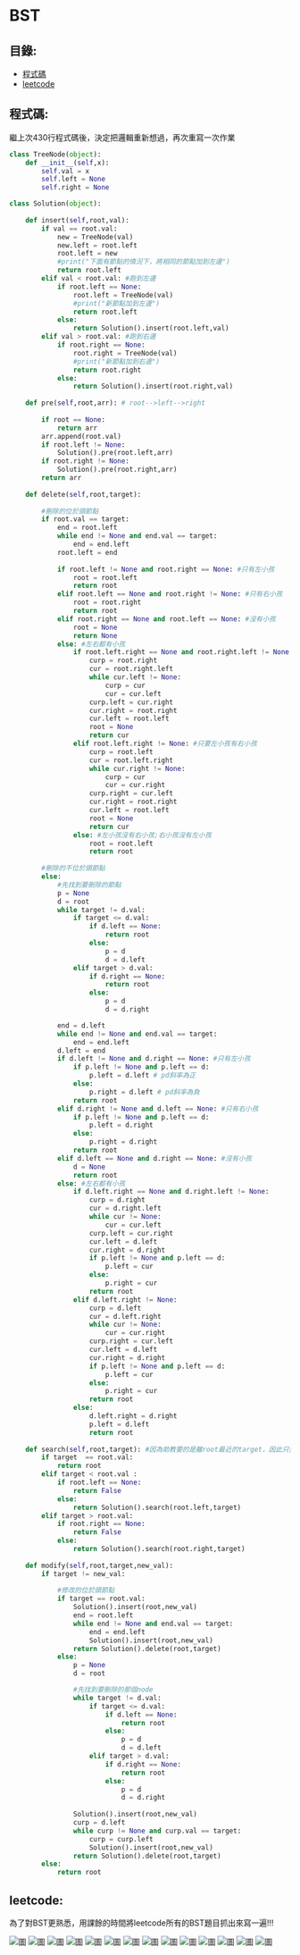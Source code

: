 BST
=====

目錄:
---
* [程式碼](#程式碼)
* [leetcode](#leetcode)

程式碼:
-----

繼上次430行程式碼後，決定把邏輯重新想過，再次重寫一次作業

```python
class TreeNode(object):
    def __init__(self,x):
        self.val = x
        self.left = None
        self.right = None

class Solution(object):
    
    def insert(self,root,val):
        if val == root.val:
            new = TreeNode(val)
            new.left = root.left
            root.left = new
            #print("下面有節點的情況下，將相同的節點加到左邊")
            return root.left
        elif val < root.val: #跑到左邊
            if root.left == None:
                root.left = TreeNode(val)
                #print("新節點加到左邊")
                return root.left
            else:
                return Solution().insert(root.left,val)  
        elif val > root.val: #跑到右邊
            if root.right == None:
                root.right = TreeNode(val)
                #print("新節點加到右邊")
                return root.right
            else:
                return Solution().insert(root.right,val)    
   
    def pre(self,root,arr): # root-->left-->right
        
        if root == None:
            return arr
        arr.append(root.val)
        if root.left != None:
            Solution().pre(root.left,arr)
        if root.right != None:
            Solution().pre(root.right,arr)
        return arr
            
    def delete(self,root,target):
        
        #刪除的位於頭節點
        if root.val == target:
            end = root.left
            while end != None and end.val == target: 
                end = end.left
            root.left = end
            
            if root.left != None and root.right == None: #只有左小孩
                root = root.left
                return root
            elif root.left == None and root.right != None: #只有右小孩
                root = root.right
                return root
            elif root.right == None and root.left == None: #沒有小孩
                root = None
                return None
            else: #左右都有小孩
                if root.left.right == None and root.right.left != None: #左小孩沒有右小孩;右小孩有左小孩
                    curp = root.right
                    cur = root.right.left
                    while cur.left != None:
                        curp = cur
                        cur = cur.left
                    curp.left = cur.right
                    cur.right = root.right
                    cur.left = root.left
                    root = None
                    return cur
                elif root.left.right != None: #只要左小孩有右小孩
                    curp = root.left
                    cur = root.left.right
                    while cur.right != None:
                        curp = cur
                        cur = cur.right
                    curp.right = cur.left
                    cur.right = root.right
                    cur.left = root.left
                    root = None
                    return cur
                else: #左小孩沒有右小孩;右小孩沒有左小孩
                    root = root.left
                    return root
                
        #刪除的不位於頭節點
        else:
            #先找到要刪除的節點
            p = None
            d = root 
            while target != d.val:
                if target <= d.val:
                    if d.left == None:
                        return root
                    else:
                        p = d
                        d = d.left
                elif target > d.val:
                    if d.right == None:
                        return root
                    else:
                        p = d
                        d = d.right      

            end = d.left
            while end != None and end.val == target:
                end = end.left
            d.left = end
            if d.left != None and d.right == None: #只有左小孩
                if p.left != None and p.left == d:
                    p.left = d.left # pd斜率為正
                else:
                    p.right = d.left # pd斜率為負
                return root
            elif d.right != None and d.left == None: #只有右小孩
                if p.left != None and p.left == d:
                    p.left = d.right
                else:
                    p.right = d.right
                return root
            elif d.left == None and d.right == None: #沒有小孩
                d = None
                return root           
            else: #左右都有小孩
                if d.left.right == None and d.right.left != None:
                    curp = d.right
                    cur = d.right.left
                    while cur != None:
                        cur = cur.left
                    curp.left = cur.right
                    cur.left = d.left
                    cur.right = d.right
                    if p.left != None and p.left == d:
                        p.left = cur
                    else:
                        p.right = cur
                    return root
                elif d.left.right != None:
                    curp = d.left
                    cur = d.left.right
                    while cur != None:
                        cur = cur.right
                    curp.right = cur.left
                    cur.left = d.left
                    cur.right = d.right
                    if p.left != None and p.left == d:
                        p.left = cur
                    else:
                        p.right = cur
                    return root
                else:
                    d.left.right = d.right
                    p.left = d.left
                    return root
  
    def search(self,root,target): #因為助教要的是離root最近的target，因此只要找到第一個target就可以return 
        if target  == root.val:
            return root
        elif target < root.val :
            if root.left == None:
                return False
            else:
                return Solution().search(root.left,target)
        elif target > root.val:
            if root.right == None:
                return False
            else:
                return Solution().search(root.right,target)
            
    def modify(self,root,target,new_val):
        if target != new_val: 
            
            #修改的位於頭節點
            if target == root.val:
                Solution().insert(root,new_val)
                end = root.left
                while end != None and end.val == target:
                    end = end.left    
                    Solution().insert(root,new_val)
                return Solution().delete(root,target)               
            else: 
                p = None
                d = root 

                #先找到要刪除的那個node
                while target != d.val:
                    if target <= d.val:
                        if d.left == None:
                            return root
                        else:
                            p = d
                            d = d.left
                    elif target > d.val:
                        if d.right == None:
                            return root
                        else:
                            p = d
                            d = d.right
                            
                Solution().insert(root,new_val)
                curp = d.left
                while curp != None and curp.val == target:
                    curp = curp.left
                    Solution().insert(root,new_val)
                return Solution().delete(root,target)
        else:
            return root
 ```
 
 leetcode:
 ------
 
 為了對BST更熟悉，用課餘的時間將leetcode所有的BST題目抓出來寫一遍!!!
 
 ![圖](https://github.com/imucici/my-learning-note/blob/master/%E5%9C%96%E7%89%87/108.jpg)
 ![圖](https://github.com/imucici/my-learning-note/blob/master/%E5%9C%96%E7%89%87/109.jpg)
 ![圖](https://github.com/imucici/my-learning-note/blob/master/%E5%9C%96%E7%89%87/173.jpg)
 ![圖](https://github.com/imucici/my-learning-note/blob/master/%E5%9C%96%E7%89%87/230.jpg)
 ![圖](https://github.com/imucici/my-learning-note/blob/master/%E5%9C%96%E7%89%87/449.jpg)
 ![圖](https://github.com/imucici/my-learning-note/blob/master/%E5%9C%96%E7%89%87/501.jpg)
 ![圖](https://github.com/imucici/my-learning-note/blob/master/%E5%9C%96%E7%89%87/530.jpg)
 ![圖](https://github.com/imucici/my-learning-note/blob/master/%E5%9C%96%E7%89%87/538.jpg)
 ![圖](https://github.com/imucici/my-learning-note/blob/master/%E5%9C%96%E7%89%87/653.jpg)
 ![圖](https://github.com/imucici/my-learning-note/blob/master/%E5%9C%96%E7%89%87/700.jpg)
 ![圖](https://github.com/imucici/my-learning-note/blob/master/%E5%9C%96%E7%89%87/701.jpg)
 ![圖](https://github.com/imucici/my-learning-note/blob/master/%E5%9C%96%E7%89%87/783.jpg)
 ![圖](https://github.com/imucici/my-learning-note/blob/master/%E5%9C%96%E7%89%87/938.jpg)
 ![圖](https://github.com/imucici/my-learning-note/blob/master/%E5%9C%96%E7%89%87/98.jpg)
 
